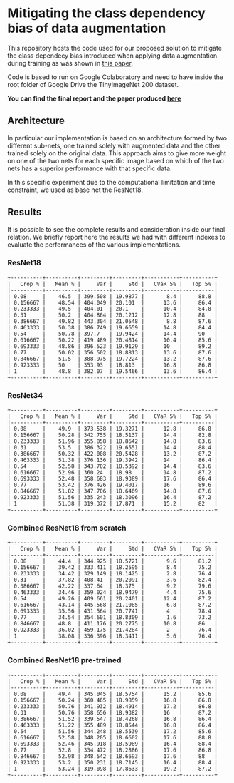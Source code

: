# Mitigating the class dependency bias of data augmentation

This repository hosts the code used for our proposed solution to mitigate the class dependecy bias introduced when applying data augmentation during training as was shown in [this paper](https://arxiv.org/pdf/2204.03632.pdf).

Code is based to run on Google Colaboratory and need to have inside the root folder of Google Drive the TinyImageNet 200 dataset.

**You can find the final report and the paper produced [here](/Report)**

## Architecture
In particular our implementation is based on an architecture formed by two different sub-nets, one trained solely with augmented data and the other trained solely on the original data. This approach aims to give more weight on one of the two nets for each specific image based on which of the two nets has a superior performance with that specific data.

In this specific experiment due to the computational limitation and time constraint, we used as base net the ResNet18.

## Results
It is possible to see the complete results and consideration inside our final relation. We briefly report here the results we had with different indexes to evaluate the performances of the various implementations.

### ResNet18
```
+----------+----------+---------+---------+-----------+----------+
|   Crop % |   Mean % |     Var |     Std |   CVaR 5% |   Top 5% |
|----------+----------+---------+---------+-----------+----------|
| 0.08     |    46.5  | 399.508 | 19.9877 |       8.4 |     88.8 |
| 0.156667 |    48.54 | 404.049 | 20.101  |      13.6 |     86.4 |
| 0.233333 |    49.5  | 404.01  | 20.1    |      10.4 |     84.8 |
| 0.31     |    50.2  | 404.864 | 20.1212 |      12.8 |     88   |
| 0.386667 |    49.82 | 443.304 | 21.0548 |       8.8 |     87.6 |
| 0.463333 |    50.38 | 386.749 | 19.6659 |      14.8 |     84.4 |
| 0.54     |    50.78 | 397.7   | 19.9424 |      14.4 |     90   |
| 0.616667 |    50.22 | 419.489 | 20.4814 |      10.4 |     85.6 |
| 0.693333 |    48.86 | 396.523 | 19.9129 |      10   |     89.2 |
| 0.77     |    50.02 | 356.502 | 18.8813 |      13.6 |     87.6 |
| 0.846667 |    51.5  | 388.975 | 19.7224 |      13.2 |     87.6 |
| 0.923333 |    50    | 353.93  | 18.813  |      16.8 |     86.8 |
| 1        |    48.8  | 382.07  | 19.5466 |      13.6 |     86.4 |
+----------+----------+---------+---------+-----------+----------+
```

### ResNet34
```
+----------+----------+---------+---------+-----------+----------+
|   Crop % |   Mean % |     Var |     Std |   CVaR 5% |   Top 5% |
|----------+----------+---------+---------+-----------+----------|
| 0.08     |    49.9  | 373.538 | 19.3271 |      12.8 |     86.8 |
| 0.156667 |    50.28 | 342.755 | 18.5137 |      14.4 |     82.8 |
| 0.233333 |    51.96 | 355.858 | 18.8642 |      14.8 |     83.6 |
| 0.31     |    53.5  | 386.322 | 19.6551 |      14.4 |     88.4 |
| 0.386667 |    50.32 | 422.008 | 20.5428 |      13.2 |     87.2 |
| 0.463333 |    51.38 | 376.136 | 19.3942 |      14   |     86.4 |
| 0.54     |    52.58 | 343.702 | 18.5392 |      14.4 |     83.6 |
| 0.616667 |    52.96 | 360.24  | 18.98   |      14.8 |     87.2 |
| 0.693333 |    52.48 | 358.683 | 18.9389 |      17.6 |     86.4 |
| 0.77     |    53.42 | 376.426 | 19.4017 |      16   |     89.6 |
| 0.846667 |    51.82 | 347.706 | 18.6469 |      14.8 |     87.6 |
| 0.923333 |    51.56 | 335.243 | 18.3096 |      16.4 |     87.2 |
| 1        |    51.38 | 319.372 | 17.871  |      15.2 |     82   |
+----------+----------+---------+---------+-----------+----------+
```

### Combined ResNet18 from scratch
```
+----------+----------+---------+---------+-----------+----------+
|   Crop % |   Mean % |     Var |     Std |   CVaR 5% |   Top 5% |
|----------+----------+---------+---------+-----------+----------|
| 0.08     |    44.4  | 344.925 | 18.5721 |       9.6 |     81.2 |
| 0.156667 |    39.42 | 333.411 | 18.2595 |       8.4 |     75.2 |
| 0.233333 |    34.42 | 329.149 | 18.1425 |       2.8 |     76.4 |
| 0.31     |    37.82 | 408.41  | 20.2091 |       3.6 |     82.4 |
| 0.386667 |    42.22 | 337.64  | 18.375  |       9.2 |     79.6 |
| 0.463333 |    34.46 | 359.024 | 18.9479 |       4.4 |     75.6 |
| 0.54     |    49.26 | 409.661 | 20.2401 |      12.4 |     87.2 |
| 0.616667 |    43.14 | 445.568 | 21.1085 |       6.8 |     87.2 |
| 0.693333 |    35.56 | 431.564 | 20.7741 |       4   |     78.4 |
| 0.77     |    34.54 | 354.601 | 18.8309 |       1.6 |     73.2 |
| 0.846667 |    48.8  | 411.176 | 20.2775 |      10.8 |     86   |
| 0.923333 |    36.02 | 459.175 | 21.4284 |       2   |     76.4 |
| 1        |    38.08 | 336.396 | 18.3411 |       5.6 |     76.4 |
+----------+----------+---------+---------+-----------+----------+
```

### Combined ResNet18 pre-trained
```
+----------+----------+---------+---------+-----------+----------+
|   Crop % |   Mean % |     Var |     Std |   CVaR 5% |   Top 5% |
|----------+----------+---------+---------+-----------+----------|
| 0.08     |    49.4  | 345.045 | 18.5754 |      15.2 |     85.6 |
| 0.156667 |    50.24 | 360.465 | 18.9859 |      16.8 |     86.8 |
| 0.233333 |    50.76 | 341.932 | 18.4914 |      17.2 |     86.8 |
| 0.31     |    50.76 | 358.656 | 18.9382 |      16   |     87.2 |
| 0.386667 |    51.52 | 339.547 | 18.4268 |      16.8 |     86.4 |
| 0.463333 |    51.22 | 355.489 | 18.8544 |      16.8 |     86.4 |
| 0.54     |    51.56 | 344.248 | 18.5539 |      17.2 |     85.6 |
| 0.616667 |    52.58 | 348.205 | 18.6602 |      17.6 |     88.8 |
| 0.693333 |    52.46 | 345.918 | 18.5989 |      16.4 |     88.4 |
| 0.77     |    52.8  | 334.472 | 18.2886 |      17.6 |     86.8 |
| 0.846667 |    52.98 | 348.542 | 18.6693 |      17.6 |     88   |
| 0.923333 |    53.2  | 350.231 | 18.7145 |      16.4 |     88.4 |
| 1        |    53.24 | 319.098 | 17.8633 |      19.2 |     87.2 |
+----------+----------+---------+---------+-----------+----------+
```
